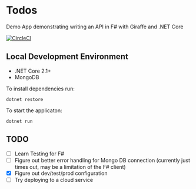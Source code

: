 ﻿# Todos
Demo App demonstrating writing an API in F# with Giraffe and .NET Core

[![CircleCI](https://circleci.com/gh/rpmcdougall/FSharpTodos/tree/master.svg?style=svg)](https://circleci.com/gh/rpmcdougall/FSharpTodos/tree/master)

## Local Development Environment

- .NET Core 2.1+
- MongoDB

To install dependencies run:
```
dotnet restore
```

To start the applicaton:
```
dotnet run
```

## TODO

- [ ] Learn Testing for F#
- [ ] Figure out better error handling for Mongo DB connection (currently just times out, may be a limitation of the F# client)
- [x] Figure out dev/test/prod configuration
- [ ] Try deploying to a cloud service
